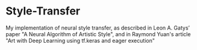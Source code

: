 # Style-Transfer
My implementation of neural style transfer, as described in  Leon A. Gatys’ paper "A Neural Algorithm of Artistic Style", and in Raymond Yuan's article "Art with Deep Learning using tf.keras and eager execution"
